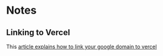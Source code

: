# Notes


## Linking to Vercel
This [article explains how to link your google domain to vercel](https://medium.com/@monkeyscript/connecting-your-google-domain-to-vercel-a-beginners-guide-251a83e862e3)